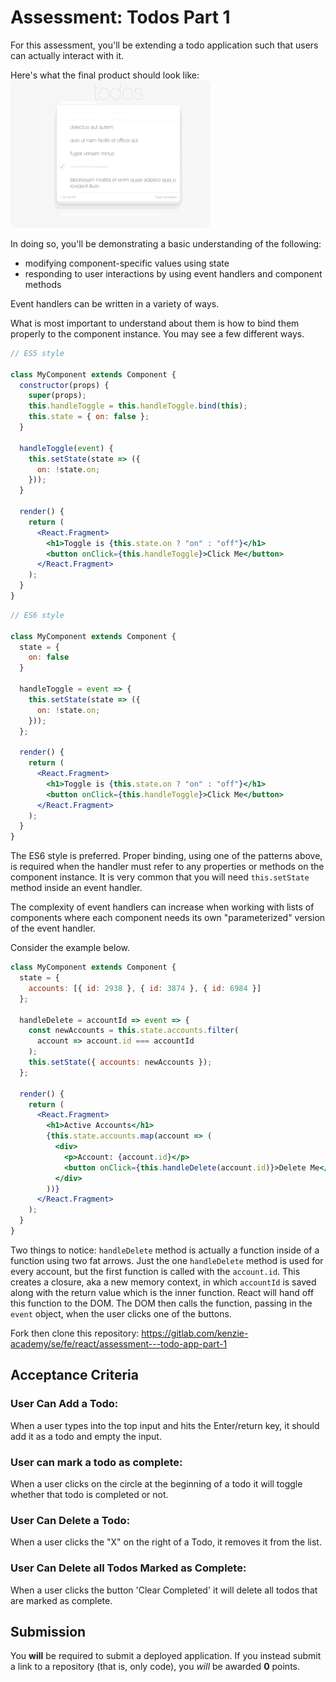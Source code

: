 # Assessment: Todos Part 1

For this assessment, you'll be extending a todo application such that users can actually interact with it.

Here's what the final product should look like:  
![example output](screenshots/result.gif)

In doing so, you'll be demonstrating a basic understanding of the following:

- modifying component-specific values using state
- responding to user interactions by using event handlers and component methods

Event handlers can be written in a variety of ways.

What is most important to understand about them is how to bind them properly to the component instance.
You may see a few different ways.

```jsx
// ES5 style

class MyComponent extends Component {
  constructor(props) {
    super(props);
    this.handleToggle = this.handleToggle.bind(this);
    this.state = { on: false };
  }

  handleToggle(event) {
    this.setState(state => ({
      on: !state.on;
    }));
  }

  render() {
    return (
      <React.Fragment>
        <h1>Toggle is {this.state.on ? "on" : "off"}</h1>
        <button onClick={this.handleToggle}>Click Me</button>
      </React.Fragment>
    );
  }
}
```

```jsx
// ES6 style

class MyComponent extends Component {
  state = {
    on: false
  }

  handleToggle = event => {
    this.setState(state => ({
      on: !state.on;
    }));
  };

  render() {
    return (
      <React.Fragment>
        <h1>Toggle is {this.state.on ? "on" : "off"}</h1>
        <button onClick={this.handleToggle}>Click Me</button>
      </React.Fragment>
    );
  }
}
```

The ES6 style is preferred. Proper binding, using one of the patterns above, is required when the handler must refer to any properties or methods on the component instance. It is very common that you will need `this.setState` method inside an event handler.

The complexity of event handlers can increase when working with lists of components where each component needs its own "parameterized" version of the event handler.

Consider the example below.

```jsx
class MyComponent extends Component {
  state = {
    accounts: [{ id: 2938 }, { id: 3874 }, { id: 6984 }]
  };

  handleDelete = accountId => event => {
    const newAccounts = this.state.accounts.filter(
      account => account.id === accountId
    );
    this.setState({ accounts: newAccounts });
  };

  render() {
    return (
      <React.Fragment>
        <h1>Active Accounts</h1>
        {this.state.accounts.map(account => (
          <div>
            <p>Account: {account.id}</p>
            <button onClick={this.handleDelete(account.id)}>Delete Me</button>
          </div>
        ))}
      </React.Fragment>
    );
  }
}
```

Two things to notice: `handleDelete` method is actually a function inside of a function using two fat arrows. Just the one `handleDelete` method is used for every account, but the first function is called with the `account.id`. This creates a closure, aka a new memory context, in which `accountId` is saved along with the return value which is the inner function. React will hand off this function to the DOM. The DOM then calls the function, passing in the `event` object, when the user clicks one of the buttons.

Fork then clone this repository: https://gitlab.com/kenzie-academy/se/fe/react/assessment---todo-app-part-1

## Acceptance Criteria

### User Can Add a Todo:

When a user types into the top input and hits the Enter/return key, it should add it as a todo and empty the input.

### User can mark a todo as complete:

When a user clicks on the circle at the beginning of a todo it will toggle whether that todo is completed or not.

### User Can Delete a Todo:

When a user clicks the "X" on the right of a Todo, it removes it from the list.

### User Can Delete all Todos Marked as Complete:

When a user clicks the button 'Clear Completed' it will delete all todos that are marked as complete.

## Submission

You **will** be required to submit a deployed application. If you instead
submit a link to a repository (that is, only code), you _will_ be awarded
**0** points.
